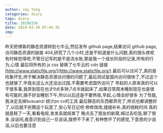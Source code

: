 ```yaml
---
author: Jay Yang
categories: diary
tags: diary
title: 20190330
date: 2019-03-30 07:44:35
img:
---
```


昨天把博客的静态资源转到七牛云,然后发布 github page,结果访问 github page,访问静态资源的链接 404,研究了几个小时,还是不知道是什么问题,真的很头疼呢
有时候觉得吧,不管日记写的是不是流水账,那是我一个成长阶段的记录,所有的行为,心情
最后将所有的 js css 替换了七牛云的 cdn 链接 [http://www.staticfile.org/](http://www.staticfile.org/) 最后可以访问了,真的是险象环生,终于解决静态资源访问慢的问题了,最后测试是国内访问很快了,不过这个也就够了,毕竟长这么大还没出过国,不需要考虑国外访问了
早起的人原来真的可以干很多事,我弄到现在也才9点多钟,7点半就起床了,如果日常周末睡到现在也是很有可能的,搞不好会睡到下午,所以以后还是不要熬夜,早起,心情会好很多
为了性能,我决定去掉busuanzi 统计pv cv的工具 最后静态的东西都弄完了,样式也都调整好了,以后就不折腾这个玩意了,安心写日记吧
修修改改,缝缝补补,真的很耗时间
真的就是耗了一天,看看电视,发发呆就结束了
晚点去了朋友的新窝,喊过去吃饭,聊了很多,谈话间,我意识到自己一旦说话,就停不下来了,有种憋坏了的感觉,下意思的少说话,以后也要注意